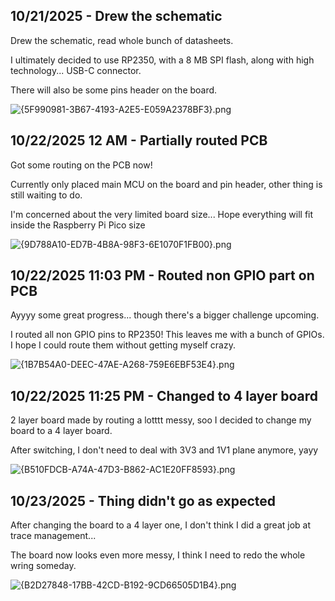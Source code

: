 <!--
  ===================    !!READ THIS NOTICE!!   ====================
  DO NOT edit this file manually. Your changes WILL BE OVERWRITTEN!
  This journal is auto generated and updated by Hack Club Blueprint.
  To edit this file, please edit your journal entries on Blueprint.
  ==================================================================
-->

## 10/21/2025 - Drew the schematic  

Drew the schematic, read whole bunch of datasheets.

I ultimately decided to use RP2350, with a 8 MB SPI flash, along with high technology... USB-C connector.

There will also be some pins header on the board.

![{5F990981-3B67-4193-A2E5-E059A2378BF3}.png](https://blueprint.hackclub.com/user-attachments/blobs/proxy/eyJfcmFpbHMiOnsiZGF0YSI6NDA3NywicHVyIjoiYmxvYl9pZCJ9fQ==--554f77cf35075343b571b61f6837a3c7d985ff2a/%7B5F990981-3B67-4193-A2E5-E059A2378BF3%7D.png)
  

## 10/22/2025 12 AM - Partially routed PCB  

Got some routing on the PCB now!

Currently only placed main MCU on the board and pin header, other thing is still waiting to do.

I'm concerned about the very limited board size... Hope everything will fit inside the Raspberry Pi Pico size

![{9D788A10-ED7B-4B8A-98F3-6E1070F1FB00}.png](https://blueprint.hackclub.com/user-attachments/blobs/proxy/eyJfcmFpbHMiOnsiZGF0YSI6NDA5MSwicHVyIjoiYmxvYl9pZCJ9fQ==--4e255c5889eaf166d9c9424512a345b6240c2c1d/%7B9D788A10-ED7B-4B8A-98F3-6E1070F1FB00%7D.png)
  

## 10/22/2025 11:03 PM - Routed non GPIO part on PCB  

Ayyyy some great progress... though there's a bigger challenge upcoming.

I routed all non GPIO pins to RP2350! This leaves me with a bunch of GPIOs. I hope I could route them without getting myself crazy.

![{1B7B54A0-DEEC-47AE-A268-759E6EBF53E4}.png](https://blueprint.hackclub.com/user-attachments/blobs/proxy/eyJfcmFpbHMiOnsiZGF0YSI6NDQyNCwicHVyIjoiYmxvYl9pZCJ9fQ==--a7caeb7b3366c71cfb9a5d130fde7ddd4c4ba592/%7B1B7B54A0-DEEC-47AE-A268-759E6EBF53E4%7D.png)
  

## 10/22/2025 11:25 PM - Changed to 4 layer board  

2 layer board made by routing a lotttt messy, soo I decided to change my board to a 4 layer board.

After switching, I don't need to deal with 3V3 and 1V1 plane anymore, yayy

![{B510FDCB-A74A-47D3-B862-AC1E20FF8593}.png](https://blueprint.hackclub.com/user-attachments/blobs/proxy/eyJfcmFpbHMiOnsiZGF0YSI6NDQzNywicHVyIjoiYmxvYl9pZCJ9fQ==--3680ea20dc8586a16b31b246e4c818b59f691f21/%7BB510FDCB-A74A-47D3-B862-AC1E20FF8593%7D.png)
  

## 10/23/2025 - Thing didn't go as expected  

After changing the board to a 4 layer one, I don't think I did a great job at trace management...

The board now looks even more messy, I think I need to redo the whole wring someday.

![{B2D27848-17BB-42CD-B192-9CD66505D1B4}.png](https://blueprint.hackclub.com/user-attachments/blobs/proxy/eyJfcmFpbHMiOnsiZGF0YSI6NDQ1NiwicHVyIjoiYmxvYl9pZCJ9fQ==--1772b27bf5404ebe418be5b7b2e45c89bc21aef0/%7BB2D27848-17BB-42CD-B192-9CD66505D1B4%7D.png)
  

